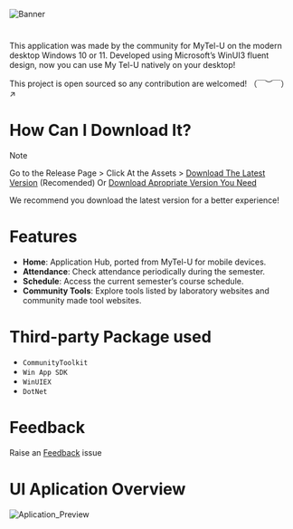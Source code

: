 ![Banner](https://github.com/GID0317/MyTel-U_WinUI3/assets/108791227/5ab35671-2aaa-4957-abf7-ad8ddb9107fd)
#

This application was made by the community for MyTel-U on the modern desktop Windows 10 or 11. Developed using Microsoft’s WinUI3 fluent design, now you can use My Tel-U natively on your desktop!

This project is open sourced so any contribution are welcomed! （￣︶￣）↗

# How Can I Download It?
> [!NOTE]
> Go to the Release Page > Click At the Assets > [Download The Latest Version](https://github.com/GID0317/MyTel-U_WinUI3/releases/latest "Download The Latest Version") (Recomended) Or [Download Apropriate Version  You Need](https://github.com/GID0317/MyTel-U_WinUI3/releases "Download Apropriate Versions You Need")

We recommend you download the latest version for a better experience!

# Features
- **Home**: Application Hub, ported from MyTel-U for mobile devices.
- **Attendance**: Check attendance periodically during the semester.
- **Schedule**: Access the current semester’s course schedule.
- **Community Tools**: Explore tools listed by laboratory websites and community made tool websites.

# Third-party Package used
- `CommunityToolkit`
- `Win App SDK`
- `WinUIEX`
- `DotNet`

# Feedback
Raise an [Feedback](https://github.com/GID0317/MyTel-U_WinUI3/issues/new/choose) issue

# UI Aplication Overview
![Aplication_Preview](https://github.com/GID0317/MyTel-U_WinUI3/assets/108791227/8d085ea8-f38b-471f-8bec-261f8f2f9de9)
